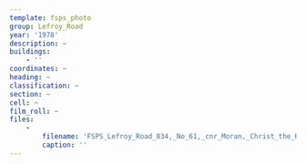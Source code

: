 ```yaml
---
template: fsps_photo
group: Lefroy_Road
year: '1978'
description: ~
buildings:
    - ''
coordinates: ~
heading: ~
classification: ~
section: ~
cell: ~
film_roll: ~
files:
    -
        filename: 'FSPS_Lefroy_Road_034,_No_61,_cnr_Moran,_Christ_the_King_school,_20-7-M,_1978.png'
        caption: ''
---
```

